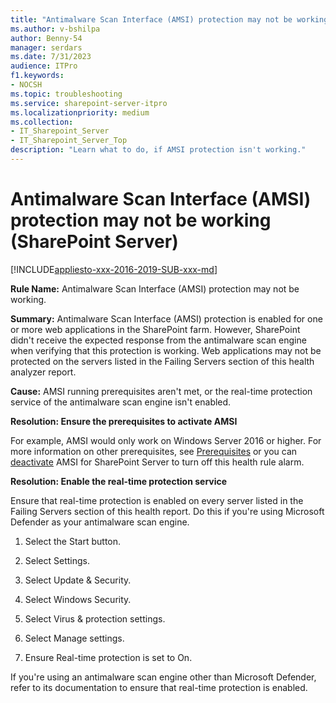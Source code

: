 ```yaml
---
title: "Antimalware Scan Interface (AMSI) protection may not be working (SharePoint Server)"
ms.author: v-bshilpa
author: Benny-54
manager: serdars
ms.date: 7/31/2023
audience: ITPro
f1.keywords:
- NOCSH
ms.topic: troubleshooting
ms.service: sharepoint-server-itpro
ms.localizationpriority: medium
ms.collection:
- IT_Sharepoint_Server
- IT_Sharepoint_Server_Top
description: "Learn what to do, if AMSI protection isn't working."
---
```


# Antimalware Scan Interface (AMSI) protection may not be working (SharePoint Server)

[!INCLUDE[appliesto-xxx-2016-2019-SUB-xxx-md](../includes/appliesto-xxx-2016-2019-SUB-xxx-md.md)]

**Rule Name:** Antimalware Scan Interface (AMSI) protection may not be working.

**Summary:** Antimalware Scan Interface (AMSI) protection is enabled for one or more web applications in the SharePoint farm. However, SharePoint didn't receive the expected response from the antimalware scan engine when verifying that this protection is working. Web applications may not be protected on the servers listed in the Failing Servers section of this health analyzer report.

**Cause:** AMSI running prerequisites aren't met, or the real-time protection service of the antimalware scan engine isn't enabled.

**Resolution: Ensure the prerequisites to activate AMSI**

For example, AMSI would only work on Windows Server 2016 or higher. For more information on other prerequisites, see [Prerequisites](/sharepoint/security-for-sharepoint-server/configure-amsi-integration#prerequisites) or you can [deactivate](/sharepoint/security-for-sharepoint-server/configure-amsi-integration#activatedeactivate-amsi-for-sharepoint-server) AMSI for SharePoint Server to turn off this health rule alarm.

**Resolution: Enable the real-time protection service**

Ensure that real-time protection is enabled on every server listed in the Failing Servers section of this health report. Do this if you're using Microsoft Defender as your antimalware scan engine.

 1. Select the Start button.
    
 2. Select Settings.
  
 3. Select Update & Security.
  
 4. Select Windows Security.
  
 5. Select Virus & protection settings.
 
 6. Select Manage settings.
  
 7. Ensure Real-time protection is set to On.

If you're using an antimalware scan engine other than Microsoft Defender, refer to its documentation to ensure that real-time protection is enabled.

